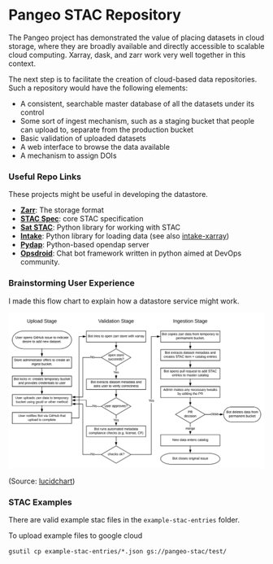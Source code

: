# Pangeo STAC Repository

The Pangeo project has demonstrated the value of placing datasets in cloud
storage, where they are broadly available and directly accessible to scalable
cloud computing.
Xarray, dask, and zarr work very well together in this context.

The next step is to facilitate the creation of cloud-based data repositories.
Such a repository would have the following elements:
- A consistent, searchable master database of all the datasets under its control
- Some sort of ingest mechanism, such as a staging bucket that people can upload
  to, separate from the production bucket
- Basic validation of uploaded datasets
- A web interface to browse the data available
- A mechanism to assign DOIs

### Useful Repo Links

These projects might be useful in developing the datastore.

- **[Zarr](https://github.com/zarr-developers/zarr)**: The storage format
- **[STAC Spec](https://github.com/radiantearth/stac-spec)**: core STAC specification
- **[Sat STAC](https://github.com/sat-utils/sat-stac)**: Python library for working with STAC
- **[Intake](https://github.com/ContinuumIO/intake)**: Python library for loading data
  (see also [intake-xarray](https://github.com/ContinuumIO/intake-xarray))
- **[Pydap](https://github.com/pydap/pydap)**: Python-based opendap server
- **[Opsdroid](https://github.com/opsdroid/opsdroid)**: Chat bot framework written
  in python aimed at DevOps community.

### Brainstorming User Experience

I made this flow chart to explain how a datastore service might work.

![schematic diagram](pangeo-stac-schematic.svg)

(Source: [lucidchart](https://www.lucidchart.com/invitations/accept/03c7e060-8db0-4600-a4d9-7160030fb254))

### STAC Examples

There are valid example stac files in the `example-stac-entries` folder.

To upload example files to google cloud

    gsutil cp example-stac-entries/*.json gs://pangeo-stac/test/
